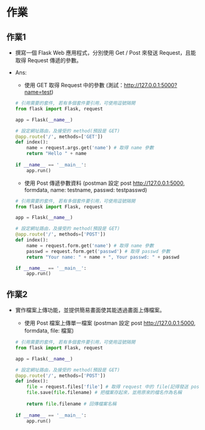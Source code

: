 # 作業

## 作業1

* 撰寫一個 Flask Web 應用程式，分別使用 Get / Post 來發送 Request，且能取得 Request 傳遞的參數。
* Ans: 
	* 使用 GET 取得 Request 中的參數 (測試：<http://127.0.0.1:5000?name=test>)

	```python
	# 引用需要的套件, 若有多個套件要引用，可使用逗號隔開
	from flask import Flask, request

	app = Flask(__name__)

	# 設定網址路由，及接受的 method(預設是 GET)
	@app.route('/', methods=['GET'])
	def index():
	    name = request.args.get('name') # 取得 name 參數
	    return "Hello " + name
	    
	if __name__ == '__main__':
	    app.run()
	```

	* 使用 Post 傳遞參數資料 (postman 設定 post http://127.0.0.1:5000, formdata, name: testname, passwd: testpasswd)

	```python
	# 引用需要的套件, 若有多個套件要引用，可使用逗號隔開
	from flask import Flask, request

	app = Flask(__name__)

	# 設定網址路由，及接受的 method(預設是 GET)
	@app.route('/', methods=['POST'])
	def index():
	    name = request.form.get('name') # 取得 name 參數
	    passwd = request.form.get('passwd') # 取得 passwd 參數
	    return "Your name: " + name + ", Your passwd: " + passwd

	if __name__ == '__main__':
	    app.run()
	```


## 作業2

* 實作檔案上傳功能，並提供簡易畫面使其能透過畫面上傳檔案。
	* 使用 Post 檔案上傳單一檔案 (postman 設定 post http://127.0.0.1:5000, formdata, file: 檔案)

	```python
	# 引用需要的套件, 若有多個套件要引用，可使用逗號隔開
	from flask import Flask, request

	app = Flask(__name__)

	# 設定網址路由，及接受的 method(預設是 GET)
	@app.route('/', methods=['POST'])
	def index():
	    file = request.files['file'] # 取得 request 中的 file(記得發送 postman 中的 檔案參數名稱要和這邊一致)
	    file.save(file.filename) # 把檔案存起來，並用原來的檔名作為名稱
	    
		return file.filename # 回傳檔案名稱
	    
	if __name__ == '__main__':
	    app.run()
	```